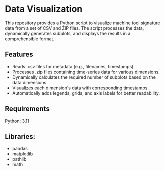 # Data Visualization
This repository provides a Python script to visualize machine tool signature data from a set of CSV and ZIP files. The script processes the data, dynamically generates subplots, and displays the results in a comprehensible format.
## Features
* Reads .csv files for metadata (e.g., filenames, timestamps).
* Processes .zip files containing time-series data for various dimensions.
* Dynamically calculates the required number of subplots based on the data dimensions.
* Visualizes each dimension's data with corresponding timestamps.
* Automatically adds legends, grids, and axis labels for better readability.
## Requirements
Python: 3.11
## Libraries:
* pandas
* matplotlib
* pathlib
* math
